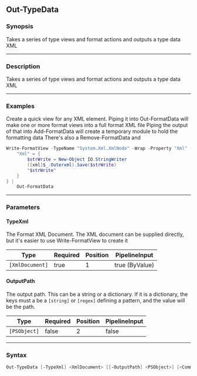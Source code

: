 Out-TypeData
------------

### Synopsis
Takes a series of type views and format actions and outputs a type data XML

---

### Description

Takes a series of type views and format actions and outputs a type data XML

---

### Examples
Create a quick view for any XML element.
Piping it into Out-FormatData will make one or more format views into a full format XML file
Piping the output of that into Add-FormatData will create a temporary module to hold the formatting data
There's also a Remove-FormatData and

```PowerShell
Write-FormatView -TypeName "System.Xml.XmlNode" -Wrap -Property "Xml" -VirtualProperty @{
    "Xml" = {
        $strWrite = New-Object IO.StringWriter
        ([xml]$_.Outerxml).Save($strWrite)
        "$strWrite"
    }
} |
    Out-FormatData
```

---

### Parameters
#### **TypeXml**
The Format XML Document.  The XML document can be supplied directly,
but it's easier to use Write-FormatView to create it

|Type           |Required|Position|PipelineInput |
|---------------|--------|--------|--------------|
|`[XmlDocument]`|true    |1       |true (ByValue)|

#### **OutputPath**
The output path.
This can be a string or a dictionary.
If it is a dictionary, the keys must a be a `[string]` or `[regex]` defining a pattern, and the value will be the path.

|Type        |Required|Position|PipelineInput|
|------------|--------|--------|-------------|
|`[PSObject]`|false   |2       |false        |

---

### Syntax
```PowerShell
Out-TypeData [-TypeXml] <XmlDocument> [[-OutputPath] <PSObject>] [<CommonParameters>]
```
